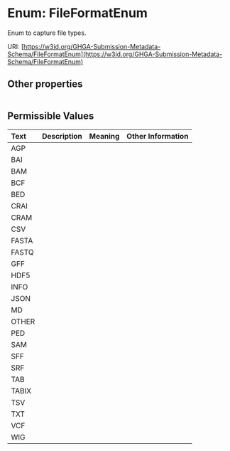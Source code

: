 
# Enum: FileFormatEnum


Enum to capture file types.

URI: [https://w3id.org/GHGA-Submission-Metadata-Schema/FileFormatEnum](https://w3id.org/GHGA-Submission-Metadata-Schema/FileFormatEnum)


## Other properties

|  |  |  |
| --- | --- | --- |

## Permissible Values

| Text | Description | Meaning | Other Information |
| :--- | :---: | :---: | ---: |
| AGP |  |  |  |
| BAI |  |  |  |
| BAM |  |  |  |
| BCF |  |  |  |
| BED |  |  |  |
| CRAI |  |  |  |
| CRAM |  |  |  |
| CSV |  |  |  |
| FASTA |  |  |  |
| FASTQ |  |  |  |
| GFF |  |  |  |
| HDF5 |  |  |  |
| INFO |  |  |  |
| JSON |  |  |  |
| MD |  |  |  |
| OTHER |  |  |  |
| PED |  |  |  |
| SAM |  |  |  |
| SFF |  |  |  |
| SRF |  |  |  |
| TAB |  |  |  |
| TABIX |  |  |  |
| TSV |  |  |  |
| TXT |  |  |  |
| VCF |  |  |  |
| WIG |  |  |  |

